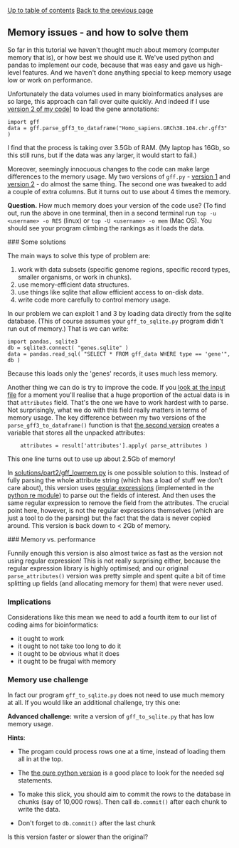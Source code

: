 [Up to table of contents](README.md)
[Back to the previous page](Counting_genes_2.md)

## Memory issues - and how to solve them

So far in this tutorial we haven't thought much about memory (computer memory that is), or how best
we should use it. We've used python and pandas to implement our code, because that was easy and
gave us high-level features. And we haven't done anything special to keep memory usage low or work
on performance.

Unfortunately the data volumes used in many bioinformatics analyses are so large, this approach
can fall over quite quickly. And indeed if I use [version 2 of my code](solutions/part2/gff.py)] to load the gene
annotations:
```
import gff
data = gff.parse_gff3_to_dataframe("Homo_sapiens.GRCh38.104.chr.gff3" )
```

I find that the process is taking over 3.5Gb of RAM. (My laptop has 16Gb, so this still runs, but
if the data was any larger, it would start to fail.)

Moreover, seemingly innocuous changes to the code can make large differences to the memory usage.
My two versions of `gff.py` - [version 1](solutions/part1/gff.py) and [version
2](solutions/part2/gff.py) - do almost the same thing. The second one was tweaked to add a couple of
extra columns. But it turns out to use about 4 times the memory.

**Question.** How much memory does your version of the code use? (To find out, run the above in one
terminal, then in a second terminal run `top -u <username> -o RES` (linux) or `top -U <username> -o
mem` (Mac OS). You should see your program climbing the rankings as it loads the data.

### Some solutions

The main ways to solve this type of problem are:

1. work with data subsets (specific genome regions, specific record types, smaller organisms, or work in chunks).
2. use memory-efficient data structures.
3. use things like sqlite that allow efficient access to on-disk data.
4. write code more carefully to control memory usage.

In our problem we can exploit 1 and 3 by loading data directly from the sqlite database. (This of
course assumes your `gff_to_sqlite.py` program didn't run out of memory.)  That is we can write:

```
import pandas, sqlite3
db = sqlite3.connect( "genes.sqlite" )
data = pandas.read_sql( "SELECT * FROM gff_data WHERE type == 'gene'", db )
```

Because this loads only the 'genes' records, it uses much less memory.

Another thing we can do is try to improve the code. If you [look at the input
file](What_gene_annotation_data_looks_like.md) for a moment you'll realise that a huge proportion
of the actual data is in that `attributes` field. That's the one we have to work hardest with to
parse. Not surprisingly, what we do with this field really matters in terms of memory usage. The
key difference between my two versions of the `parse_gff3_to_dataframe()` function is that [the
second version](solutions/part2/gff.py) creates a variable that stores all the unpacked attributes:

```
    attributes = result['attributes'].apply( parse_attributes )
```
This one line turns out to use up about 2.5Gb of memory!

In [solutions/part2/gff_lowmem.py](solutions/part2/gff_lowmem.py) is one possible solution to this.
Instead of fully parsing the whole attribute string (which has a load of stuff we don't care
about), this version uses [regular expressions](https://en.wikipedia.org/wiki/Regular_expression)
(implemented in the [python re module](https://docs.python.org/3/library/re.html)) to parse out the
fields of interest. And then uses the same regular expression to remove the field from the
attributes. The crucial point here, however, is not the regular expressions themselves (which are
just a tool to do the parsing) but the fact that the data is never copied around. This version is
back down to < 2Gb of memory.

### Memory vs. performance

Funnily enough this version is also almost twice as fast as the version not using regular
expression! This is not really surprising either, because the regular expression library is highly
optimised; and our original `parse_attributes()` version was pretty simple and spent quite a bit of
time splitting up fields (and allocating memory for them) that were never used.

### Implications

Considerations like this mean we need to add a fourth item to our list of coding aims for
bioinformatics:

- it ought to work
- it ought to not take too long to do it
- it ought to be obvious what it does
- it ought to be frugal with memory

### Memory use challenge

In fact our program `gff_to_sqlite.py` does not need to use much memory at all. If you would like
an additional challenge, try this one:

**Advanced challenge:** write a version of `gff_to_sqlite.py` that has low memory usage.

**Hints**:

- The progam could process rows one at a time, instead of loading them all in at the top.

- The [the pure python version](gff_to_sqlite_python_version.py) is a good place to look for the
  needed sql statements.

- To make this slick, you should aim to commit the rows to the database in chunks (say of 10,000 rows). Then call
  `db.commit()` after each chunk to write the data.
  
- Don't forget to `db.commit()` after the last chunk
  
Is this version faster or slower than the original?
